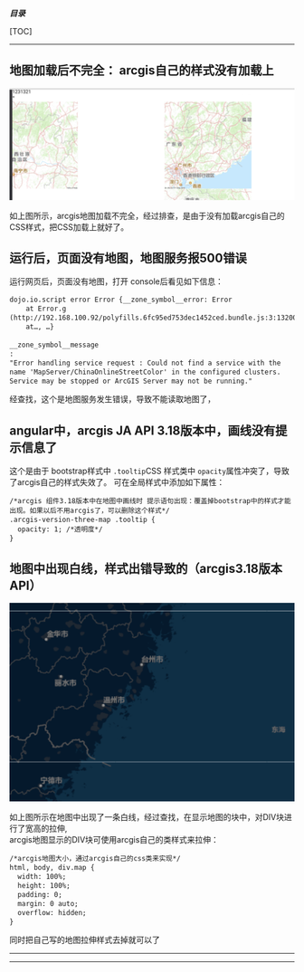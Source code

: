 ***目录***    

[TOC]    

-------------

## 地图加载后不完全：  arcgis自己的样式没有加载上

![](./img/003-angular.png)

如上图所示，arcgis地图加载不完全，经过排查，是由于没有加载arcgis自己的CSS样式，把CSS加载上就好了。 


## 运行后，页面没有地图，地图服务报500错误   

运行网页后，页面没有地图，打开 console后看见如下信息：   

```
dojo.io.script error Error {__zone_symbol__error: Error
    at Error.g (http://192.168.100.92/polyfills.6fc95ed753dec1452ced.bundle.js:3:13200)
    at…, …}

__zone_symbol__message
:
"Error handling service request : Could not find a service with the name 'MapServer/ChinaOnlineStreetColor' in the configured clusters. Service may be stopped or ArcGIS Server may not be running."
```

经查找，这个是地图服务发生错误，导致不能读取地图了，   


## angular中，arcgis JA API 3.18版本中，画线没有提示信息了   

这个是由于 bootstrap样式中 `.tooltip`CSS 样式类中 `opacity`属性冲突了，导致了arcgis自己的样式失效了。
可在全局样式中添加如下属性：    

```
/*arcgis 组件3.18版本中在地图中画线时 提示语句出现：覆盖掉bootstrap中的样式才能出现。如果以后不用arcgis了，可以删除这个样式*/
.arcgis-version-three-map .tooltip {
  opacity: 1; /*透明度*/
}
```

## 地图中出现白线，样式出错导致的（arcgis3.18版本API）

![](./img/004-angular.png)    


如上图所示在地图中出现了一条白线，经过查找，在显示地图的块中，对DIV块进行了宽高的拉伸,     
arcgis地图显示的DIV块可使用arcgis自己的类样式来拉伸：   

```
/*arcgis地图大小，通过arcgis自己的css类来实现*/
html, body, div.map {
  width: 100%;
  height: 100%;
  padding: 0;
  margin: 0 auto;
  overflow: hidden;
}
```

同时把自己写的地图拉伸样式去掉就可以了













-----------

-------------